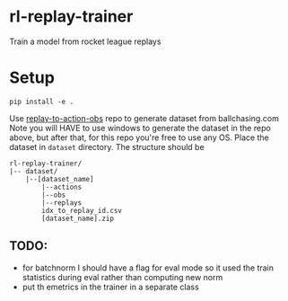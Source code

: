 # rl-replay-trainer
Train a model from rocket league replays

# Setup
```
pip install -e .
```

Use [replay-to-action-obs](https://github.com/rmalde/replay-to-action-) repo to generate dataset from ballchasing.com
Note you will HAVE to use windows to generate the dataset in the repo above, but after that, for this repo you're free to use any OS. 
Place the dataset in `dataset` directory.
The structure should be 
```
rl-replay-trainer/
|-- dataset/
    |--[dataset_name]
        |--actions
        |--obs
        |--replays
        idx_to_replay_id.csv
        [dataset_name].zip
```


## TODO:
- for batchnorm I should have a flag for eval mode so it used the train statistics during eval rather than computing new norm
- put th emetrics in the trainer in a separate class
